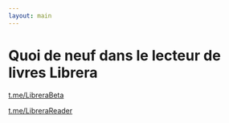 ```yaml
---
layout: main
---
```


# Quoi de neuf dans le lecteur de livres Librera

[t.me/LibreraBeta ](https://t.me/LibreraBeta) 

[t.me/LibreraReader ](https://t.me/LibreraReader) 

    
